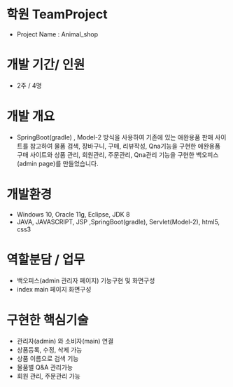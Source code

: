 # 학원 TeamProject
- Project Name : Animal_shop

# 개발 기간/ 인원
- 2주 / 4명

# 개발 개요
- SpringBoot(gradle) , Model-2 방식을 사용하여 기존에 있는 애완용품 판매 사이트를 참고하여 물품 검색, 장바구니, 구매, 리뷰작성, Qna기능을 구현한 애완용품 구매 사이트와 
상품 관리, 회원관리, 주문관리, Qna관리 기능을 구현한 백오피스(admin page)를 만들었습니다.

# 개발환경
- Windows 10, Oracle 11g, Eclipse, JDK 8  
- JAVA, JAVASCRIPT, JSP ,SpringBoot(gradle), Servlet(Model-2), html5, css3

# 역할분담 / 업무
- 백오피스(admin 관리자 페이지) 기능구현 및 화면구성
- index main 페이지 화면구성

# 구현한 핵심기술
- 관리자(admin) 와 소비자(main) 연결
- 상품등록, 수정, 삭제 가능
- 상품 이름으로 검색 기능
- 물품별 Q&A 관리가능
- 회원 관리, 주문관리 가능
